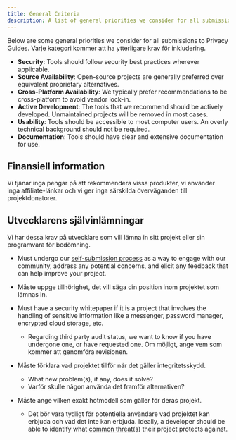 ```yaml
---
title: General Criteria
description: A list of general priorities we consider for all submissions to Privacy Guides.
---
```


Below are some general priorities we consider for all submissions to Privacy Guides. Varje kategori kommer att ha ytterligare krav för inkludering.

- **Security**: Tools should follow security best practices wherever applicable.
- **Source Availability**: Open-source projects are generally preferred over equivalent proprietary alternatives.
- **Cross-Platform Availability**: We typically prefer recommendations to be cross-platform to avoid vendor lock-in.
- **Active Development**: The tools that we recommend should be actively developed. Unmaintained projects will be removed in most cases.
- **Usability**: Tools should be accessible to most computer users. An overly technical background should not be required.
- **Documentation**: Tools should have clear and extensive documentation for use.

## Finansiell information

Vi tjänar inga pengar på att rekommendera vissa produkter, vi använder inga affiliate-länkar och vi ger inga särskilda överväganden till projektdonatorer.

## Utvecklarens självinlämningar

Vi har dessa krav på utvecklare som vill lämna in sitt projekt eller sin programvara för bedömning.

- Must undergo our [self-submission process](https://discuss.privacyguides.net/t/about-the-project-showcase-category/114) as a way to engage with our community, address any potential concerns, and elicit any feedback that can help improve your project.

- Måste uppge tillhörighet, det vill säga din position inom projektet som lämnas in.

- Must have a security whitepaper if it is a project that involves the handling of sensitive information like a messenger, password manager, encrypted cloud storage, etc.
    - Regarding third party audit status, we want to know if you have undergone one, or have requested one. Om möjligt, ange vem som kommer att genomföra revisionen.

- Måste förklara vad projektet tillför när det gäller integritetsskydd.
    - What new problem(s), if any, does it solve?
    - Varför skulle någon använda det framför alternativen?

- Måste ange vilken exakt hotmodell som gäller för deras projekt.
    - Det bör vara tydligt för potentiella användare vad projektet kan erbjuda och vad det inte kan erbjuda. Ideally, a developer should be able to identify what [common threat(s)](../basics/common-threats.md) their project protects against.
